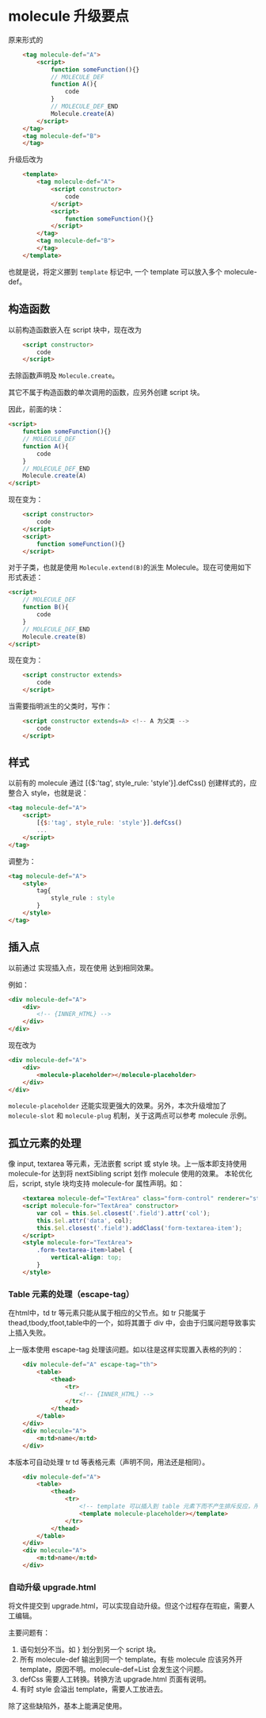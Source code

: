# molecule 升级要点

原来形式的

```html
	<tag molecule-def="A">
		<script>
			function someFunction(){}
			// MOLECULE_DEF
			function A(){
				code
			}
			// MOLECULE_DEF_END
			Molecule.create(A)
		</script>
	</tag>
	<tag molecule-def="B">
	</tag>
```
升级后改为

```html
	<template>
		<tag molecule-def="A">
			<script constructor>
				code
			</script>
			<script>
				function someFunction(){}
			</script>
		</tag>
		<tag molecule-def="B">
		</tag>
	</template>
```
也就是说，将定义挪到 `template` 标记中, 一个 template 可以放入多个 molecule-def。

## 构造函数

以前构造函数嵌入在 script 块中，现在改为
```html
	<script constructor>
		code
	</script>
```
去除函数声明及 `Molecule.create`。

其它不属于构造函数的单次调用的函数，应另外创建 script 块。

因此，前面的块：

```html
<script>
	function someFunction(){}
	// MOLECULE_DEF
	function A(){
		code
	}
	// MOLECULE_DEF_END
	Molecule.create(A)
</script>
```
现在变为：
```html
	<script constructor>
		code
	</script>
	<script>
		function someFunction(){}
	</script>
```

对于子类，也就是使用 `Molecule.extend(B)`的派生 Molecule。现在可使用如下形式表述：

```html
<script>
	// MOLECULE_DEF
	function B(){
		code
	}
	// MOLECULE_DEF_END
	Molecule.create(B)
</script>
```
现在变为：
```html
	<script constructor extends>
		code
	</script>
```

当需要指明派生的父类时，写作：

```html
	<script constructor extends=A> <!-- A 为父类 -->
		code
	</script>
```

## 样式

以前有的 molecule 通过 [{$:'tag', style_rule: 'style'}].defCss() 创建样式的，应整合入 style，也就是说：

```html
<tag molecule-def="A">
	<script>
		[{$:'tag', style_rule: 'style'}].defCss() 
		...
	</script>
</tag>
```
调整为：
```html
<tag molecule-def="A">
	<style>
		tag{
			style_rule : style
		}
	</style>
</tag>
```

## 插入点

以前通过 <!-- {INNER_HTML} --> 实现插入点，现在使用 <molecule-placeholder></molecule-placeholder> 达到相同效果。

例如：

```html
<div molecule-def="A">
	<div>
		<!-- {INNER_HTML} -->
	</div>
</div>
```

现在改为

```html
<div molecule-def="A">
	<div>
		<molecule-placeholder></molecule-placeholder>
	</div>
</div>
```
`molecule-placeholder` 还能实现更强大的效果。另外，本次升级增加了 `molecule-slot` 和 `molecule-plug` 机制，关于这两点可以参考 molecule 示例。

## 孤立元素的处理
像 input, textarea 等元素，无法嵌套 script 或 style 块。上一版本即支持使用 molecule-for 达到将 nextSibling script 划作 molecule 使用的效果。
本轮优化后，script, style 块均支持 molecule-for 属性声明。如：

```html
	<textarea molecule-def="TextArea" class="form-control" renderer="std" collector="c|s" cols="40" rows="8"></textarea>
	<script molecule-for="TextArea" constructor>
		var col = this.$el.closest('.field').attr('col');
		this.$el.attr('data', col);
		this.$el.closest('.field').addClass('form-textarea-item');
	</script>
	<style molecule-for="TextArea">
		.form-textarea-item>label {
			vertical-align: top;
		}
	</style>
```

### Table 元素的处理（escape-tag）

在html中，td tr 等元素只能从属于相应的父节点。如 tr 只能属于 thead,tbody,tfoot,table中的一个，如将其置于 div 中，会由于归属问题导致事实上插入失败。

上一版本使用 escape-tag 处理该问题。如以往是这样实现置入表格的列的：

```html
	<div molecule-def="A" escape-tag="th">
		<table>
			<thead>
				<tr>
					<!-- {INNER_HTML} -->
				</tr>
			</thead>
		</table>
	</div>
	<div molecule="A">
		<m:td>name</m:td>
	</div>
```
本版本可自动处理 tr td 等表格元素（声明不同，用法还是相同）。
```html
	<div molecule-def="A">
		<table>
			<thead>
				<tr>
					<!-- template 可以插入到 table 元素下而不产生排斥反应，所以在这种场景应使用 template molecule-placeholder --> 
					<template molecule-placeholder></template> 
				</tr>
			</thead>
		</table>
	</div>
	<div molecule="A">
		<m:td>name</m:td>
	</div>
```

### 自动升级 upgrade.html

将文件提交到 upgrade.html，可以实现自动升级。但这个过程存在瑕疵，需要人工编辑。

主要问题有：
1. 语句划分不当。如 } 划分到另一个 script 块。
1. 所有 molecule-def 输出到同一个 template。有些 molecule 应该另外开 template，原因不明。molecule-def=List 会发生这个问题。
1. defCss 需要人工转换。转换方法 upgrade.html 页面有说明。
1. 有时 style 会溢出 template，需要人工放进去。

除了这些缺陷外，基本上能满足使用。
